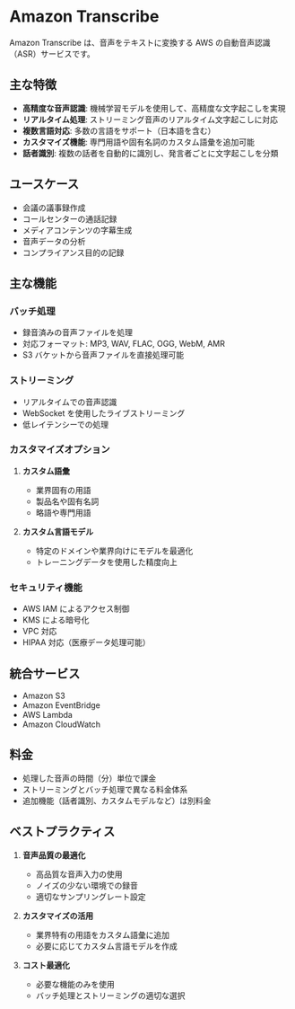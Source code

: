 # Amazon Transcribe

Amazon Transcribe は、音声をテキストに変換する AWS の自動音声認識（ASR）サービスです。

## 主な特徴

- **高精度な音声認識**: 機械学習モデルを使用して、高精度な文字起こしを実現
- **リアルタイム処理**: ストリーミング音声のリアルタイム文字起こしに対応
- **複数言語対応**: 多数の言語をサポート（日本語を含む）
- **カスタマイズ機能**: 専門用語や固有名詞のカスタム語彙を追加可能
- **話者識別**: 複数の話者を自動的に識別し、発言者ごとに文字起こしを分類

## ユースケース

- 会議の議事録作成
- コールセンターの通話記録
- メディアコンテンツの字幕生成
- 音声データの分析
- コンプライアンス目的の記録

## 主な機能

### バッチ処理

- 録音済みの音声ファイルを処理
- 対応フォーマット: MP3, WAV, FLAC, OGG, WebM, AMR
- S3 バケットから音声ファイルを直接処理可能

### ストリーミング

- リアルタイムでの音声認識
- WebSocket を使用したライブストリーミング
- 低レイテンシーでの処理

### カスタマイズオプション

1. **カスタム語彙**

   - 業界固有の用語
   - 製品名や固有名詞
   - 略語や専門用語

2. **カスタム言語モデル**
   - 特定のドメインや業界向けにモデルを最適化
   - トレーニングデータを使用した精度向上

### セキュリティ機能

- AWS IAM によるアクセス制御
- KMS による暗号化
- VPC 対応
- HIPAA 対応（医療データ処理可能）

## 統合サービス

- Amazon S3
- Amazon EventBridge
- AWS Lambda
- Amazon CloudWatch

## 料金

- 処理した音声の時間（分）単位で課金
- ストリーミングとバッチ処理で異なる料金体系
- 追加機能（話者識別、カスタムモデルなど）は別料金

## ベストプラクティス

1. **音声品質の最適化**

   - 高品質な音声入力の使用
   - ノイズの少ない環境での録音
   - 適切なサンプリングレート設定

2. **カスタマイズの活用**

   - 業界特有の用語をカスタム語彙に追加
   - 必要に応じてカスタム言語モデルを作成

3. **コスト最適化**
   - 必要な機能のみを使用
   - バッチ処理とストリーミングの適切な選択
